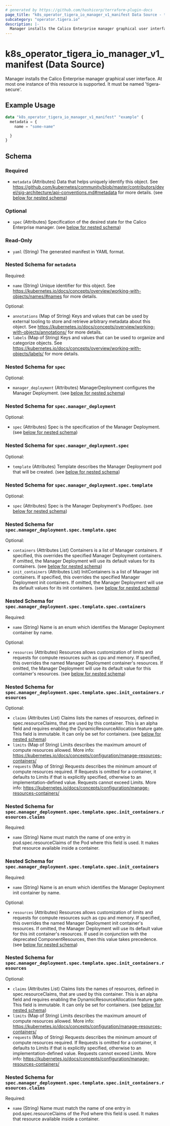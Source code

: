 ```yaml
---
# generated by https://github.com/hashicorp/terraform-plugin-docs
page_title: "k8s_operator_tigera_io_manager_v1_manifest Data Source - terraform-provider-k8s"
subcategory: "operator.tigera.io"
description: |-
  Manager installs the Calico Enterprise manager graphical user interface. At most one instance of this resource is supported. It must be named 'tigera-secure'.
---
```


# k8s_operator_tigera_io_manager_v1_manifest (Data Source)

Manager installs the Calico Enterprise manager graphical user interface. At most one instance of this resource is supported. It must be named 'tigera-secure'.

## Example Usage

```terraform
data "k8s_operator_tigera_io_manager_v1_manifest" "example" {
  metadata = {
    name = "some-name"

  }
}
```

<!-- schema generated by tfplugindocs -->
## Schema

### Required

- `metadata` (Attributes) Data that helps uniquely identify this object. See https://github.com/kubernetes/community/blob/master/contributors/devel/sig-architecture/api-conventions.md#metadata for more details. (see [below for nested schema](#nestedatt--metadata))

### Optional

- `spec` (Attributes) Specification of the desired state for the Calico Enterprise manager. (see [below for nested schema](#nestedatt--spec))

### Read-Only

- `yaml` (String) The generated manifest in YAML format.

<a id="nestedatt--metadata"></a>
### Nested Schema for `metadata`

Required:

- `name` (String) Unique identifier for this object. See https://kubernetes.io/docs/concepts/overview/working-with-objects/names/#names for more details.

Optional:

- `annotations` (Map of String) Keys and values that can be used by external tooling to store and retrieve arbitrary metadata about this object. See https://kubernetes.io/docs/concepts/overview/working-with-objects/annotations/ for more details.
- `labels` (Map of String) Keys and values that can be used to organize and categorize objects. See https://kubernetes.io/docs/concepts/overview/working-with-objects/labels/ for more details.


<a id="nestedatt--spec"></a>
### Nested Schema for `spec`

Optional:

- `manager_deployment` (Attributes) ManagerDeployment configures the Manager Deployment. (see [below for nested schema](#nestedatt--spec--manager_deployment))

<a id="nestedatt--spec--manager_deployment"></a>
### Nested Schema for `spec.manager_deployment`

Optional:

- `spec` (Attributes) Spec is the specification of the Manager Deployment. (see [below for nested schema](#nestedatt--spec--manager_deployment--spec))

<a id="nestedatt--spec--manager_deployment--spec"></a>
### Nested Schema for `spec.manager_deployment.spec`

Optional:

- `template` (Attributes) Template describes the Manager Deployment pod that will be created. (see [below for nested schema](#nestedatt--spec--manager_deployment--spec--template))

<a id="nestedatt--spec--manager_deployment--spec--template"></a>
### Nested Schema for `spec.manager_deployment.spec.template`

Optional:

- `spec` (Attributes) Spec is the Manager Deployment's PodSpec. (see [below for nested schema](#nestedatt--spec--manager_deployment--spec--template--spec))

<a id="nestedatt--spec--manager_deployment--spec--template--spec"></a>
### Nested Schema for `spec.manager_deployment.spec.template.spec`

Optional:

- `containers` (Attributes List) Containers is a list of Manager containers. If specified, this overrides the specified Manager Deployment containers. If omitted, the Manager Deployment will use its default values for its containers. (see [below for nested schema](#nestedatt--spec--manager_deployment--spec--template--spec--containers))
- `init_containers` (Attributes List) InitContainers is a list of Manager init containers. If specified, this overrides the specified Manager Deployment init containers. If omitted, the Manager Deployment will use its default values for its init containers. (see [below for nested schema](#nestedatt--spec--manager_deployment--spec--template--spec--init_containers))

<a id="nestedatt--spec--manager_deployment--spec--template--spec--containers"></a>
### Nested Schema for `spec.manager_deployment.spec.template.spec.containers`

Required:

- `name` (String) Name is an enum which identifies the Manager Deployment container by name.

Optional:

- `resources` (Attributes) Resources allows customization of limits and requests for compute resources such as cpu and memory. If specified, this overrides the named Manager Deployment container's resources. If omitted, the Manager Deployment will use its default value for this container's resources. (see [below for nested schema](#nestedatt--spec--manager_deployment--spec--template--spec--init_containers--resources))

<a id="nestedatt--spec--manager_deployment--spec--template--spec--init_containers--resources"></a>
### Nested Schema for `spec.manager_deployment.spec.template.spec.init_containers.resources`

Optional:

- `claims` (Attributes List) Claims lists the names of resources, defined in spec.resourceClaims, that are used by this container.  This is an alpha field and requires enabling the DynamicResourceAllocation feature gate.  This field is immutable. It can only be set for containers. (see [below for nested schema](#nestedatt--spec--manager_deployment--spec--template--spec--init_containers--resources--claims))
- `limits` (Map of String) Limits describes the maximum amount of compute resources allowed. More info: https://kubernetes.io/docs/concepts/configuration/manage-resources-containers/
- `requests` (Map of String) Requests describes the minimum amount of compute resources required. If Requests is omitted for a container, it defaults to Limits if that is explicitly specified, otherwise to an implementation-defined value. Requests cannot exceed Limits. More info: https://kubernetes.io/docs/concepts/configuration/manage-resources-containers/

<a id="nestedatt--spec--manager_deployment--spec--template--spec--init_containers--resources--claims"></a>
### Nested Schema for `spec.manager_deployment.spec.template.spec.init_containers.resources.claims`

Required:

- `name` (String) Name must match the name of one entry in pod.spec.resourceClaims of the Pod where this field is used. It makes that resource available inside a container.




<a id="nestedatt--spec--manager_deployment--spec--template--spec--init_containers"></a>
### Nested Schema for `spec.manager_deployment.spec.template.spec.init_containers`

Required:

- `name` (String) Name is an enum which identifies the Manager Deployment init container by name.

Optional:

- `resources` (Attributes) Resources allows customization of limits and requests for compute resources such as cpu and memory. If specified, this overrides the named Manager Deployment init container's resources. If omitted, the Manager Deployment will use its default value for this init container's resources. If used in conjunction with the deprecated ComponentResources, then this value takes precedence. (see [below for nested schema](#nestedatt--spec--manager_deployment--spec--template--spec--init_containers--resources))

<a id="nestedatt--spec--manager_deployment--spec--template--spec--init_containers--resources"></a>
### Nested Schema for `spec.manager_deployment.spec.template.spec.init_containers.resources`

Optional:

- `claims` (Attributes List) Claims lists the names of resources, defined in spec.resourceClaims, that are used by this container.  This is an alpha field and requires enabling the DynamicResourceAllocation feature gate.  This field is immutable. It can only be set for containers. (see [below for nested schema](#nestedatt--spec--manager_deployment--spec--template--spec--init_containers--resources--claims))
- `limits` (Map of String) Limits describes the maximum amount of compute resources allowed. More info: https://kubernetes.io/docs/concepts/configuration/manage-resources-containers/
- `requests` (Map of String) Requests describes the minimum amount of compute resources required. If Requests is omitted for a container, it defaults to Limits if that is explicitly specified, otherwise to an implementation-defined value. Requests cannot exceed Limits. More info: https://kubernetes.io/docs/concepts/configuration/manage-resources-containers/

<a id="nestedatt--spec--manager_deployment--spec--template--spec--init_containers--resources--claims"></a>
### Nested Schema for `spec.manager_deployment.spec.template.spec.init_containers.resources.claims`

Required:

- `name` (String) Name must match the name of one entry in pod.spec.resourceClaims of the Pod where this field is used. It makes that resource available inside a container.
